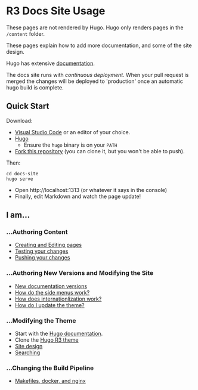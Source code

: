 #  R3 Docs Site Usage

These pages are not rendered by Hugo.  Hugo only renders pages in the `/content` folder.

These pages explain how to add more documentation, and some of the site design.

Hugo has extensive [documentation](https://gohugo.io/getting-started/quick-start/).

The docs site runs with _continuous deployment_.  When your pull request is merged the changes will be deployed to 'production' once an automatic hugo build is complete.

## Quick Start

Download:

* [Visual Studio Code](https://code.visualstudio.com/) or an editor of your choice.
* [Hugo](https://github.com/gohugoio/hugo/releases)
    * Ensure the `hugo` binary is on your `PATH`
* [Fork this repository](https://guides.github.com/activities/forking/) (you can clone it, but you won't be able to push).

Then:

```
cd docs-site
hugo serve
```

* Open http://localhost:1313 (or whatever it says in the console)
* Finally, edit Markdown and watch the page update!

## I am...

### ...Authoring Content

* [Creating and Editing pages](editing-pages.md)
* [Testing your changes](testing-page-changes.md)
* [Pushing your changes](pushing-page-changes.md)

### ...Authoring New Versions and Modifying the Site

* [New documentation versions](new-versions.md)
* [How do the side menus work?](hugo-menus.md)
* [How does internationlization work?](i18n.md)
* [How do I update the theme?](theme.md)

### ...Modifying the Theme

* Start with the [Hugo documentation](https://gohugo.io/documentation/).
* Clone the [Hugo R3 theme](https://github.com/corda/hugo-r3-theme)
* [Site design](site-design.md)
* [Searching](searching.md)

### ...Changing the Build Pipeline

* [Makefiles, docker, and nginx](technical-details.md)